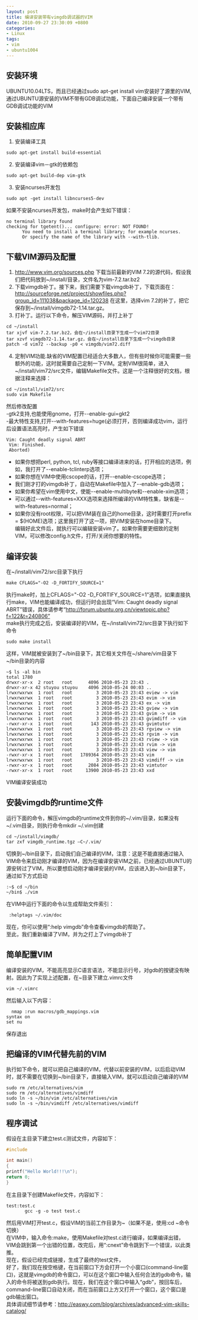 ```yaml
---
layout: post
title: 编译安装带有vimgdb调试器的VIM
date: 2010-09-27 23:30:09 +0800
categories:
- Linux
tags:
- vim
- ubuntu1004
---
```


## 安装环境

UBUNTU10.04LTS，而且已经通过sudo apt-get install vim安装好了源里的VIM,通过UBUNTU源安装的VIM不带有GDB调试功能，下面自己编译安装一个带有GDB调试功能的VIM

## 安装相应库

1. 安装编译工具

```
sudo apt-get install build-essential
```

2. 安装编译vim－gtk的依赖包

```
sudo apt-get build-dep vim-gtk
```

3. 安装ncurses开发包

```
sudo apt -get install libncurses5-dev
```

如果不安装ncurses开发包，make时会产生如下错误：

```
no terminal library found
checking for tgetent()... configure: error: NOT FOUND!
      You need to install a terminal library; for example ncurses.
      Or specify the name of the library with --with-tlib. 
```
 
## 下载VIM源码及配置

1. http://www.vim.org/sources.php 下载当前最新的VIM 7.2的源代码，假设我们把代码放到~/install/目录，文件名为vim-7.2.tar.bz2
2. 下载vimgdb补丁。接下来，我们需要下载vimgdb补丁，下载页面在：
http://sourceforge.net/project/showfiles.php?group_id=111038&package_id=120238
 在这里，选择vim 7.2的补丁，把它保存到~/install/vimgdb72-1.14.tar.gz。
3. 打补丁。运行以下命令，解压VIM源码，并打上补丁

```
cd ~/install
tar xjvf vim-7.2.tar.bz2，会在~/install目录下生成一个vim72目录
tar xzvf vimgdb72-1.14.tar.gz，会在~/install目录下生成一个vimgdb目录
patch -d vim72 --backup -p0 < vimgdb/vim72.diff
```

4. 定制VIM功能.缺省的VIM配置已经适合大多数人，但有些时候你可能需要一些额外的功能，这时就需要自己定制一下VIM。定制VIM很简单，进入~/install/vim72/src文件，编辑Makefile文件。这是一个注释很好的文档，根据注释来选择：

```
cd ~/install/vim72/src
sudo vim Makefile
```

然后修改配置   
-gtk2支持,也能使用gnome，打开--enable-gui=gkt2   
-最大特性支持,打开--with-features=huge(必须打开，否则编译成功vim，运行后设置语法高亮时，产生如下错误   

```
Vim: Caught deadly signal ABRT
 Vim: Finished.
 Aborted)
```
 - 如果你想把perl, python, tcl, ruby等接口编译进来的话，打开相应的选项，例如，我打开了--enable-tclinterp选项；
- 如果你想在VIM中使用cscope的话，打开--enable-cscope选项；
- 我们刚才打的vimgdb补丁，自动在Makefile中加入了--enable-gdb选项；
- 如果你希望在vim使用中文，使能--enable-multibyte和--enable-xim选项；
- 可以通过--with-features=XXX选项来选择所编译的VIM特性集，缺省是--with-features=normal；
- 如果你没有root权限，可以把VIM装在自己的home目录，这时需要打开prefix = $(HOME)选项；这里我打开了这一项，把VIM安装在home目录下。   
 编辑好此文件后，就执行可以编辑安装vim了。如果你需要更细致的定制VIM，可以修改config.h文件，打开/关闭你想要的特性。

## 编译安装

在~/install/vim72/src目录下执行

```
make CFLAGS="-O2 -D_FORTIFY_SOURCE=1"
```

执行make时，加上CFLAGS="-O2 -D_FORTIFY_SOURCE=1"选项，如果直接执行make，VIM也能编译成功，但运行时会出现“Vim: Caught deadly signal ABRT”错误，具体请参考“http://forum.ubuntu.org.cn/viewtopic.php?f=122&t=240806”   
make执行完成之后，安装编译好的VIM，在~/install/vim72/src目录下执行如下命令

```
sudo make install
```

这样，VIM就被安装到了~/bin目录下，其它相关文件在~/share/vim目录下   
~/bin目录的内容
 
```
~$ ls -al bin
total 1780
drwxr-xr-x  2 root   root      4096 2010-05-23 23:43 .
drwxr-xr-x 42 stuyou stuyou    4096 2010-05-24 00:03 ..
lrwxrwxrwx  1 root   root         3 2010-05-23 23:43 eview -> vim
lrwxrwxrwx  1 root   root         3 2010-05-23 23:43 evim -> vim
lrwxrwxrwx  1 root   root         3 2010-05-23 23:43 ex -> vim
lrwxrwxrwx  1 root   root         3 2010-05-23 23:43 gview -> vim
lrwxrwxrwx  1 root   root         3 2010-05-23 23:43 gvim -> vim
lrwxrwxrwx  1 root   root         3 2010-05-23 23:43 gvimdiff -> vim
-rwxr-xr-x  1 root   root       143 2010-05-23 23:43 gvimtutor
lrwxrwxrwx  1 root   root         3 2010-05-23 23:43 rgview -> vim
lrwxrwxrwx  1 root   root         3 2010-05-23 23:43 rgvim -> vim
lrwxrwxrwx  1 root   root         3 2010-05-23 23:43 rview -> vim
lrwxrwxrwx  1 root   root         3 2010-05-23 23:43 rvim -> vim
lrwxrwxrwx  1 root   root         3 2010-05-23 23:43 view -> vim
-rwxr-xr-x  1 root   root   1789364 2010-05-23 23:43 vim
lrwxrwxrwx  1 root   root         3 2010-05-23 23:43 vimdiff -> vim
-rwxr-xr-x  1 root   root      2084 2010-05-23 23:43 vimtutor
-rwxr-xr-x  1 root   root     13900 2010-05-23 23:43 xxd
```

VIM编译安装成功

## 安装vimgdb的runtime文件

运行下面的命令，解压vimgdb的runtime文件到你的~/.vim/目录，如果没有~/.vim目录，则执行命令mkdir ~/.vim创建

```
cd ~/install/vimgdb/
tar zxf vimgdb_runtime.tgz –C~/.vim/
```

切换到~/bin目录下，启动我们自己编译的VIM，注意：这是不能直接通过输入VIM命令来启动刚才编译的VIM，因为在编译安装VIM之前，已经通过UBUNTU的源安转过了VIM，所以要想启动刚才编译安装的VIM，应该进入到~/bin目录下，通过如下方式启动

```
:~$ cd ~/bin
~/bin$ ./vim
```

在VIM中运行下面的命令以生成帮助文件索引：

```
 :helptags ~/.vim/doc
```

现在，你可以使用“:help vimgdb”命令查看vimgdb的帮助了。   
至此，我们重新编译了VIM，并为之打上了vimgdb补丁

## 简单配置VIM

编译安装的VIM，不能高亮显示C语言语法，不能显示行号，对gdb的按键没有映射。因此为了实现上述配置，在~目录下建立.vimrc文件

```
vim ~/.vimrc
```

然后输入以下内容：

```
  nmap :run macros/gdb_mappings.vim
syntax on
set nu
```

保存退出

## 把编译的VIM代替先前的VIM

执行如下命令，就可以把自己编译的VIM，代替以前安装的VIM，以后启动VIM时，就不需要在切换到~/bin目录下，直接输入VIM，就可以启动自己编译的VIM

```
sudo rm /etc/alternatives/vim  
sudo rm /etc/alternatives/vimdiff 
sudo ln -s ~/bin/vim /etc/alternatives/vim  
sudo ln -s ~/bin/vimdiff /etc/alternatives/vimdiff  
```

## 程序调试
 假设在主目录下建立test.c测试文件，内容如下：

```c
#include

int main()
{
printf("Hello World!!!\n");
return 0;
}
```
在主目录下创建Makefile文件，内容如下：

```
test:test.c
       gcc -g -o test test.c
```

然后用VIM打开test.c，假设VIM的当前工作目录为~（如果不是，使用:cd ~命令切换）  
在VIM中，输入命令:make，使用Makefile对test.c进行编译，如果编译出错，VIM会跳到第一个出错的位置，改完后，用“:cnext”命令跳到下一个错误，以此类推。  
现在，假设已经完成链接，生成了最终的test文件，  
好了，我们现在按空格键，在当前窗口下方会打开一个小窗口(command-line窗口)，这就是vimgdb的命令窗口，可以在这个窗口中输入任何合法的gdb命令，输入的命令将被送到gdb执行。现在，我们在这个窗口中输入“gdb”，按回车后，command-line窗口自动关闭，而在当前窗口上方又打开一个窗口，这个窗口是gdb输出窗口。  
具体调试细节请参考：http://easwy.com/blog/archives/advanced-vim-skills-catalog/